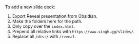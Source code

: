 To add a new slide deck:

1. Export Reveal presentation from Obsidian.
2. Make the folders here for the path.
3. Only copy over the `index.html`.
4. Prepend all relative links with `https://www.singh.gg/slides/`.
5. Replace all `/dist/` with `/reveal`.
